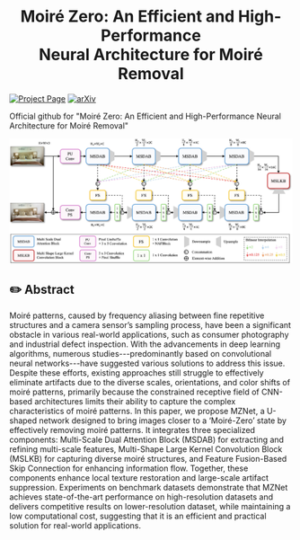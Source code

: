
<h1 align="center">
Moiré Zero: An Efficient and High-Performance <br>
Neural Architecture for Moiré Removal
</h1>

[![Project Page](https://img.shields.io/badge/Project-Page-green.svg)](https://sngryonglee.github.io/MoireZero/)
[![arXiv](https://img.shields.io/badge/arXiv-2311.16973-b31b1b.svg)](https://www.arxiv.org/abs/2507.22407)


Official github for "Moiré Zero: An Efficient and High-Performance Neural Architecture for Moiré Removal"

<img src="figures/architecture.jpg">



## ✏️ Abstract
Moiré patterns, caused by frequency aliasing between fine repetitive structures and a camera sensor’s sampling process, have been a significant obstacle in various real-world applications, such as consumer photography and industrial defect inspection. With the advancements in deep learning algorithms, numerous studies---predominantly based on convolutional neural networks---have suggested various solutions to address this issue. 
Despite these efforts, existing approaches still struggle to effectively eliminate artifacts due to the diverse scales, orientations, and color shifts of moiré patterns, primarily because the constrained receptive field of CNN-based architectures limits their ability to capture the complex characteristics of moiré patterns.
In this paper, we propose MZNet, a U-shaped network designed to bring images closer to a ‘Moiré-Zero’ state by effectively removing moiré patterns. It integrates three specialized components: Multi-Scale Dual Attention Block (MSDAB) for extracting and refining multi-scale features, Multi-Shape Large Kernel Convolution Block (MSLKB) for capturing diverse moiré structures, and Feature Fusion-Based Skip Connection for enhancing information flow. Together, these components enhance local texture restoration and large-scale artifact suppression.
Experiments on benchmark datasets demonstrate that MZNet achieves state-of-the-art performance on high-resolution datasets and delivers competitive results on lower-resolution dataset, while maintaining a low computational cost, suggesting that it is an efficient and practical solution for real-world applications.


